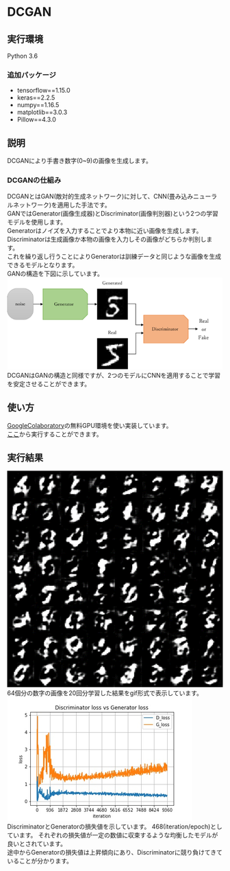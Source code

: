 # DCGAN

## 実行環境
Python 3.6
### 追加パッケージ
* tensorflow==1.15.0
* keras==2.2.5
* numpy==1.16.5
* matplotlib==3.0.3
* Pillow==4.3.0

## 説明
DCGANにより手書き数字(0~9)の画像を生成します。
### DCGANの仕組み
DCGANとはGAN(敵対的生成ネットワーク)に対して、CNN(畳み込みニューラルネットワーク)を適用した手法です。  
GANではGenerator(画像生成器)とDiscriminator(画像判別器)という2つの学習モデルを使用します。  
Generatorはノイズを入力することでより本物に近い画像を生成します。
Discriminatorは生成画像か本物の画像を入力しその画像がどちらか判別します。  
これを繰り返し行うことによりGeneratorは訓練データと同じような画像を生成できるモデルとなります。  
GANの構造を下図に示しています。  
![structure](./figure/structure.png)  
DCGANはGANの構造と同様ですが、2つのモデルにCNNを適用することで学習を安定させることができます。

## 使い方
[GoogleColaboratory](https://colab.research.google.com/)の無料GPU環境を使い実装しています。  
[ここ](https://colab.research.google.com/github/W-Fujita/DCGAN/blob/master/DCGAN.ipynb)から実行することができます。

## 実行結果
![generated](./DCGAN.gif)  
64個分の数字の画像を20回分学習した結果をgif形式で表示しています。  
![Loss](./Loss.jpg)  
DiscriminatorとGeneratorの損失値を示しています。
468(iteration/epoch)としています。
それぞれの損失値が一定の数値に収束するような均衡したモデルが良いとされています。  
途中からGeneratorの損失値は上昇傾向にあり、Discriminatorに競り負けてきていることが分かります。